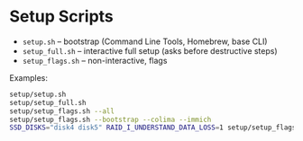 
# Setup Scripts

- `setup.sh` – bootstrap (Command Line Tools, Homebrew, base CLI)
- `setup_full.sh` – interactive full setup (asks before destructive steps)
- `setup_flags.sh` – non-interactive, flags

Examples:
```bash
setup/setup.sh
setup/setup_full.sh
setup/setup_flags.sh --all
setup/setup_flags.sh --bootstrap --colima --immich
SSD_DISKS="disk4 disk5" RAID_I_UNDERSTAND_DATA_LOSS=1 setup/setup_flags.sh --rebuild=warmstore --format-mount
```
